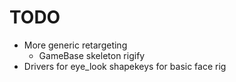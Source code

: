 # TODO

- More generic retargeting
    - GameBase skeleton rigify
- Drivers for eye_look shapekeys for basic face rig

